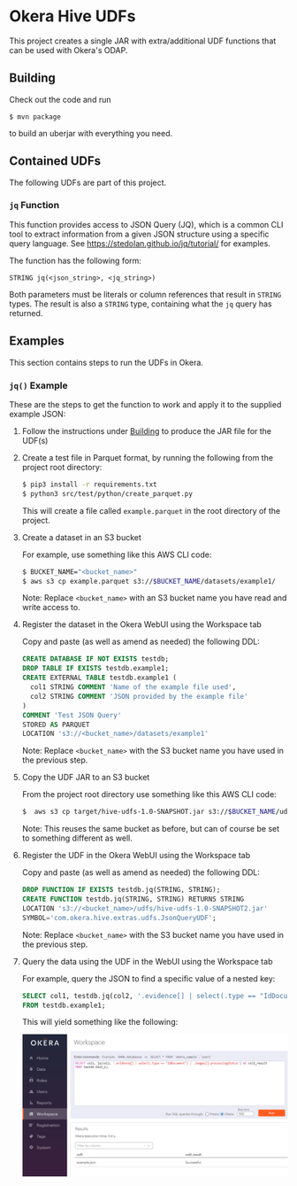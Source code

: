 # Okera Hive UDFs

This project creates a single JAR with extra/additional UDF functions that can be used with Okera's ODAP.

## Building

Check out the code and run 

```
$ mvn package
```

to build an uberjar with everything you need. 

## Contained UDFs

The following UDFs are part of this project.

### `jq` Function

This function provides access to JSON Query (JQ), which is a common CLI tool to extract information from a given JSON structure using a specific query language.
See https://stedolan.github.io/jq/tutorial/ for examples.

The function has the following form:

```
STRING jq(<json_string>, <jq_string>)
```

Both parameters must be literals or column references that result in `STRING` types.
The result is also a `STRING` type, containing what the `jq` query has returned.

## Examples

This section contains steps to run the UDFs in Okera.

### `jq()` Example

These are the steps to get the function to work and apply it to the supplied example JSON:

1. Follow the instructions under [Building](#Building) to produce the JAR file for the UDF(s)

2. Create a test file in Parquet format, by running the following from the project root directory:

    ```sh
    $ pip3 install -r requirements.txt
    $ python3 src/test/python/create_parquet.py
    ```

    This will create a file called `example.parquet` in the root directory of the project.

3. Create a dataset in an S3 bucket

    For example, use something like this AWS CLI code:

    ```sh
    $ BUCKET_NAME="<bucket_name>"  
    $ aws s3 cp example.parquet s3://$BUCKET_NAME/datasets/example1/
    ```

    Note: Replace `<bucket_name>` with an S3 bucket name you have read and write access to.

4. Register the dataset in the Okera WebUI using the Workspace tab

    Copy and paste (as well as amend as needed) the following DDL:

    ```sql
    CREATE DATABASE IF NOT EXISTS testdb;
    DROP TABLE IF EXISTS testdb.example1;
    CREATE EXTERNAL TABLE testdb.example1 (
      col1 STRING COMMENT 'Name of the example file used', 
      col2 STRING COMMENT 'JSON provided by the example file'
    )
    COMMENT 'Test JSON Query'
    STORED AS PARQUET
    LOCATION 's3://<bucket_name>/datasets/example1'
    ```

    Note: Replace `<bucket_name>` with the S3 bucket name you have used in the previous step.

5. Copy the UDF JAR to an S3 bucket

    From the project root directory use something like this AWS CLI code:

    ```sh
    $  aws s3 cp target/hive-udfs-1.0-SNAPSHOT.jar s3://$BUCKET_NAME/udfs/hive-udfs-1.0-SNAPSHOT2.jar
    ```

    Note: This reuses the same bucket as before, but can of course be set to something different as well.

6. Register the UDF in the Okera WebUI using the Workspace tab

    Copy and paste (as well as amend as needed) the following DDL:

    ```sql
    DROP FUNCTION IF EXISTS testdb.jq(STRING, STRING);
    CREATE FUNCTION testdb.jq(STRING, STRING) RETURNS STRING
    LOCATION 's3://<bucket_name>/udfs/hive-udfs-1.0-SNAPSHOT2.jar'
    SYMBOL='com.okera.hive.extras.udfs.JsonQueryUDF';
    ```

    Note: Replace `<bucket_name>` with the S3 bucket name you have used in the previous step.

7. Query the data using the UDF in the WebUI using the Workspace tab

    For example, query the JSON to find a specific value of a nested key:

    ```sql
    SELECT col1, testdb.jq(col2, '.evidence[] | select(.type == "IdDocument") | .images[].processingStatus') AS col2_result
    FROM testdb.example1;
    ```

    This will yield something like the following:

    ![Query Results](images/workspace1.png)